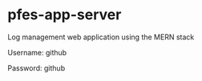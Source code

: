 # pfes-app-server
Log management web application using the MERN stack

Username: github

Password: github
